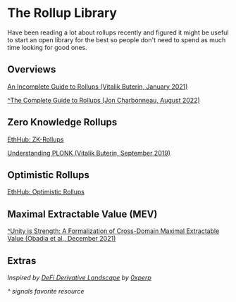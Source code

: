 # The Rollup Library
Have been reading a lot about rollups recently and figured it might be useful to start an open library for the best so people don't need to spend as much time looking for good ones.

## Overviews
[An Incomplete Guide to Rollups (Vitalik Buterin, January 2021)](https://vitalik.ca/general/2021/01/05/rollup.html)

[^The Complete Guide to Rollups (Jon Charbonneau, August 2022)](https://members.delphidigital.io/reports/the-complete-guide-to-rollups/)


## Zero Knowledge Rollups
[EthHub: ZK-Rollups](https://docs.ethhub.io/ethereum-roadmap/layer-2-scaling/zk-rollups/)

[Understanding PLONK (Vitalik Buterin, September 2019)](https://vitalik.ca/general/2019/09/22/plonk.html)

## Optimistic Rollups 
[EthHub: Optimistic Rollups](https://docs.ethhub.io/ethereum-roadmap/layer-2-scaling/optimistic_rollups/)

## Maximal Extractable Value (MEV)
[^Unity is Strength: A Formalization of Cross-Domain Maximal Extractable Value (Obadia et al., December 2021)](https://arxiv.org/pdf/2112.01472.pdf)



## Extras
*Inspired by [DeFi Derivative Landscape](https://github.com/0xperp/defi-derivatives) by [0xperp](https://twitter.com/0xperp)*

*^ signals favorite resource*
